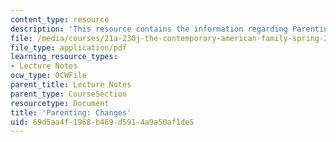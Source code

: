 ```yaml
---
content_type: resource
description: 'This resource contains the information regarding Parenting: Changes.'
file: /media/courses/21a-230j-the-contemporary-american-family-spring-2004/69d5aa4f1968b469d5914a9a50af1de5_MIT21A_230JS04_parenchange.pdf
file_type: application/pdf
learning_resource_types:
- Lecture Notes
ocw_type: OCWFile
parent_title: Lecture Notes
parent_type: CourseSection
resourcetype: Document
title: 'Parenting: Changes'
uid: 69d5aa4f-1968-b469-d591-4a9a50af1de5
---
```

